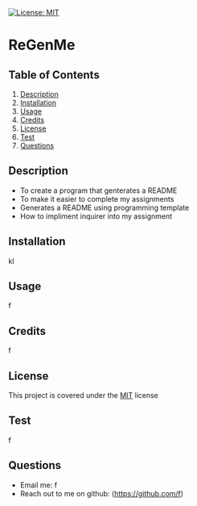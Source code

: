 
  [![License: MIT](https://img.shields.io/badge/License-MIT-yellow.svg)](https://opensource.org/licenses/MIT)
  # ReGenMe

  ## Table of Contents
  1. [Description](#description)
  2. [Installation](#installation)
  3. [Usage](#usage)
  4. [Credits](#credits)
  5. [License](#license)
  6. [Test](#test)
  7. [Questions](#questions)

  ## Description
   - To create a program that genterates a README
   - To make it easier to complete my assignments
   - Generates a README using programming template
   - How to impliment inquirer into my assignment 

  ## Installation
  kl

  ## Usage
  f

  ## Credits 
  f

  ## License
  This project is covered under the [MIT](https://opensource.org/licenses/MIT) license

  ## Test 
  f

  ## Questions
   - Email me: f
   - Reach out to me on github: (https://github.com/f)

